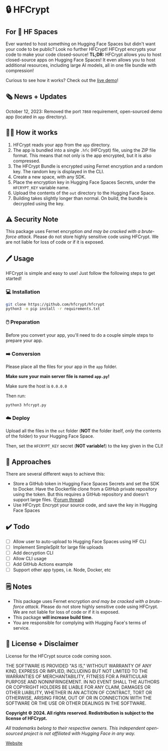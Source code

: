 # :lock: HFCrypt

## For :hugs: HF Spaces

Ever wanted to host something on Hugging Face Spaces but didn't want your code to be public? Look no further HFCrypt! HFCrypt encrypts your code to make your code closed-source! **TL;DR:** HFCrypt allows you to host closed-source apps on Hugging Face Spaces! It even allows you to host additional resources, including large AI models, all in one file bundle with compression!

Curious to see how it works? Check out the [live demo](https://huggingface.co/spaces/mrfakename/hfcrypt-demo)!

## :newspaper_roll: News + Updates

October 12, 2023: Removed the port `7860` requirement, open-sourced demo app (located in `app` directory).

## :teacher: How it works

1. HFCrypt reads your app from the `app` directory.
2. The app is bundled into a single `.hfc` (HFCrypt) file, using the ZIP file format. This means that not only is the app encrypted, but it is also compressed.
3. The HFCrypt Bundle is encrypted using Fernet encryption and a random key. The random key is displayed in the CLI.
4. Create a new space, with any SDK.
5. Place the encryption key in Hugging Face Spaces Secrets, under the `HFCRYPT_KEY` variable name.
6. Upload the contents of the `out` directory to the Hugging Face Space.
7. Building takes slightly longer than normal. On build, the bundle is decrypted using the key.

## :warning: Security Note

This package uses Fernet encryption *and may be cracked with a brute-force attack.* Please do not store highly sensitive code using HFCrypt. We are not liable for loss of code or if it is exposed.
<!--
## :rocket: Quickstart

On Unix/macOS/Linux-based systems, simply run:

```bash
python3 -m pip install cryptography && python3 -c "$(curl -fsSL https://raw.githubusercontent.com/hfcrypt/hfcrypt/main/hfcrypt.py)"
```

In your project directory (with the `app` folder)
-->

## :pen: Usage

HFCrypt is simple and easy to use! Just follow the following steps to get started!

### :computer: Installation

```sh
git clone https://github.com/hfcrypt/hfcrypt
python3 -m pip install -r requirements.txt
```

### :computer_mouse: Preparation

Before you convert your app, you'll need to do a couple simple steps to prepare your app.

### :arrow_right: Conversion

Please place all the files for your app in the `app` folder.

**Make sure your main server file is named `app.py`!**

Make sure the host is `0.0.0.0`

Then run:

```
python3 hfcrypt.py
```

### :cloud: Deploy

Upload all the files in the `out` folder (**NOT** the folder itself, *only* the contents of the folder) to your Hugging Face Space.

Then, set the `HFCRYPT_KEY` secret (**NOT variable!**) to the key given in the CLI!

## :thought_balloon: Approaches

There are several different ways to achieve this:

* Store a GitHub token in Hugging Face Spaces Secrets and set the SDK to Docker. Have the Dockerfile clone from a GitHub private repository using the token. But this requires a GitHub repository and doesn't support large files. ([Forum thread](https://discuss.huggingface.co/t/share-app-url-without-sharing-the-files-and-version/26182))
* Use HFCrypt: Encrypt your source code, and save the key in Hugging Face Spaces

## :heavy_check_mark: Todo

* [ ] Allow user to auto-upload to Hugging Face Spaces using HF CLI
* [ ] Implement SimpleSplit for large file uploads
* [ ] Add decryption CLI
* [ ] Allow CLI usage
* [ ] Add GitHub Actions example
* [ ] Support other app types, i.e. Node, Docker, etc

## :spiral_notepad: Notes

* This package uses Fernet encryption *and may be cracked with a brute-force attack.* Please do not store highly sensitive code using HFCrypt. We are not liable for loss of code or if it is exposed.
* This package **will increase build time.**
* You are responsible for complying with Hugging Face's terms of service.

## :scroll: License + Disclaimer

License for the HFCrypt source code coming soon.

THE SOFTWARE IS PROVIDED "AS IS," WITHOUT WARRANTY OF ANY KIND, EXPRESS OR IMPLIED, INCLUDING BUT NOT LIMITED TO THE WARRANTIES OF MERCHANTABILITY, FITNESS FOR A PARTICULAR PURPOSE AND NONINFRINGEMENT. IN NO EVENT SHALL THE AUTHORS OR COPYRIGHT HOLDERS BE LIABLE FOR ANY CLAIM, DAMAGES OR OTHER LIABILITY, WHETHER IN AN ACTION OF CONTRACT, TORT OR OTHERWISE, ARISING FROM, OUT OF OR IN CONNECTION WITH THE SOFTWARE OR THE USE OR OTHER DEALINGS IN THE SOFTWARE.

**Copyright &copy; 2024. All rights reserved. Redistribution is subject to the license of HFCrypt.**

*All trademarks belong to their respective owners. This independent open-sourced project is not affiliated with Hugging Face in any way.*

[Website](https://hfcrypt.github.io/)
